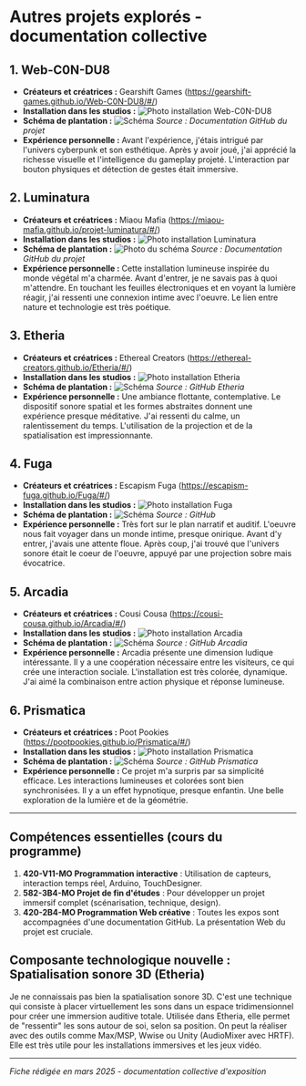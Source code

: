 # Autres projets explorés - documentation collective

## 1. Web-C0N-DU8

- **Créateurs et créatrices :** Gearshift Games (https://gearshift-games.github.io/Web-C0N-DU8/#/)
- **Installation dans les studios :**
  ![Photo installation Web-C0N-DU8](medias/webcondu8_studio.jpg)
- **Schéma de plantation :**
  ![Schéma](medias/plantation.jpg)
  *Source : Documentation GitHub du projet*
- **Expérience personnelle :**
  Avant l'expérience, j'étais intrigué par l'univers cyberpunk et son esthétique. Après y avoir joué, j'ai apprécié la richesse visuelle et l'intelligence du gameplay projeté. L'interaction par bouton physiques et détection de gestes était immersive.

## 2. Luminatura

- **Créateurs et créatrices :** Miaou Mafia (https://miaou-mafia.github.io/projet-luminatura/#/)
- **Installation dans les studios :**
  ![Photo installation Luminatura](medias/luminatura_studio.jpeg)
- **Schéma de plantation :**
  ![Photo du schéma](medias/luminatura_schéma.jpg)
  *Source : Documentation GitHub du projet*
- **Expérience personnelle :**
  Cette installation lumineuse inspirée du monde végétal m'a charmée. Avant d'entrer, je ne savais pas à quoi m'attendre. En touchant les feuilles électroniques et en voyant la lumière réagir, j'ai ressenti une connexion intime avec l'oeuvre. Le lien entre nature et technologie est très poétique.

## 3. Etheria

- **Créateurs et créatrices :** Ethereal Creators (https://ethereal-creators.github.io/Etheria/#/)
- **Installation dans les studios :**
  ![Photo installation Etheria](medias/etheria_studio.jpg)
- **Schéma de plantation :**
  ![Schéma](medias/etheria_schéma.jpg)
  *Source : GitHub Etheria*
- **Expérience personnelle :**
  Une ambiance flottante, contemplative. Le dispositif sonore spatial et les formes abstraites donnent une expérience presque méditative. J'ai ressenti du calme, un ralentissement du temps. L'utilisation de la projection et de la spatialisation est impressionnante.

## 4. Fuga

- **Créateurs et créatrices :** Escapism Fuga (https://escapism-fuga.github.io/Fuga/#/)
- **Installation dans les studios :**
  ![Photo installation Fuga](medias/fuga_studio.png)
- **Schéma de plantation :**
  ![Schéma](medias/fuga_schéma.png)
  *Source : GitHub*
- **Expérience personnelle :**
  Très fort sur le plan narratif et auditif. L'oeuvre nous fait voyager dans un monde intime, presque onirique. Avant d'y entrer, j'avais une attente floue. Après coup, j'ai trouvé que l'univers sonore était le coeur de l'oeuvre, appuyé par une projection sobre mais évocatrice.

## 5. Arcadia

- **Créateurs et créatrices :** Cousi Cousa (https://cousi-cousa.github.io/Arcadia/#/)
- **Installation dans les studios :**
  ![Photo installation Arcadia](medias/arcadia_studio.jpeg)
- **Schéma de plantation :**
  ![Schéma](medias/arcadia_schéma.png)
  *Source : GitHub Arcadia*
- **Expérience personnelle :**
  Arcadia présente une dimension ludique intéressante. Il y a une coopération nécessaire entre les visiteurs, ce qui crée une interaction sociale. L'installation est très colorée, dynamique. J'ai aimé la combinaison entre action physique et réponse lumineuse.

## 6. Prismatica

- **Créateurs et créatrices :** Poot Pookies (https://pootpookies.github.io/Prismatica/#/)
- **Installation dans les studios :**
  ![Photo installation Prismatica](medias/prismatica_studio.jpg)
- **Schéma de plantation :**
  ![Schéma](medias/prismatica_schéma.jpg)
  *Source : GitHub Prismatica*
- **Expérience personnelle :**
  Ce projet m'a surpris par sa simplicité efficace. Les interactions lumineuses et colorées sont bien synchronisées. Il y a un effet hypnotique, presque enfantin. Une belle exploration de la lumière et de la géométrie.

---

## Compétences essentielles (cours du programme)

1. **420-V11-MO Programmation interactive** : Utilisation de capteurs, interaction temps réel, Arduino, TouchDesigner.
2. **582-3B4-MO Projet de fin d'études** : Pour développer un projet immersif complet (scénarisation, technique, design).
3. **420-2B4-MO Programmation Web créative** : Toutes les expos sont accompagnées d'une documentation GitHub. La présentation Web du projet est cruciale.

## Composante technologique nouvelle : Spatialisation sonore 3D (Etheria)

Je ne connaissais pas bien la spatialisation sonore 3D. C'est une technique qui consiste à placer virtuellement les sons dans un espace tridimensionnel pour créer une immersion auditive totale. Utilisée dans Etheria, elle permet de "ressentir" les sons autour de soi, selon sa position. On peut la réaliser avec des outils comme Max/MSP, Wwise ou Unity (AudioMixer avec HRTF). Elle est très utile pour les installations immersives et les jeux vidéo.

---

*Fiche rédigée en mars 2025 - documentation collective d'exposition*
